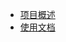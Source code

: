 - [项目概述](https://gentlemanwuyu.github.io/xhserp/overview)
- [使用文档](https://gentlemanwuyu.github.io/xhserp/usageDocument)
